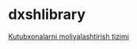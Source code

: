 # dxshlibrary
<a href="http://dxshlibrary.pythonanywhere.com">Kutubxonalarni moliyalashtirish tizimi</a>
